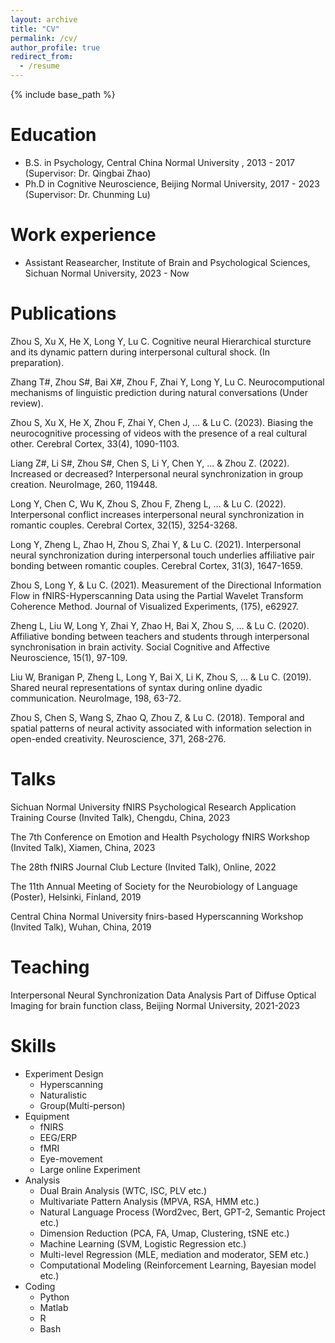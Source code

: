 ```yaml
---
layout: archive
title: "CV"
permalink: /cv/
author_profile: true
redirect_from:
  - /resume
---
```


{% include base_path %}

Education
======
* B.S. in Psychology, Central China Normal University , 2013 - 2017 (Supervisor: Dr. Qingbai Zhao)
* Ph.D in Cognitive Neuroscience, Beijing Normal University, 2017 - 2023 (Supervisor: Dr. Chunming Lu)

Work experience
======
* Assistant Reasearcher, Institute of Brain and Psychological Sciences, Sichuan Normal University, 2023 - Now

Publications
======
Zhou S, Xu X, He X, Long Y, Lu C. Cognitive neural Hierarchical sturcture and its dynamic pattern during interpersonal cultural shock. (In preparation).

Zhang T#, Zhou S#, Bai X#, Zhou F, Zhai Y, Long Y, Lu C. Neurocomputional mechanisms of linguistic prediction during natural conversations (Under review).

Zhou S, Xu X, He X, Zhou F, Zhai Y, Chen J, … & Lu C. (2023). Biasing the neurocognitive processing of videos with the presence of a real cultural other. Cerebral Cortex, 33(4), 1090-1103. 

Liang Z#, Li S#, Zhou S#, Chen S, Li Y, Chen Y, … & Zhou Z. (2022). Increased or decreased? Interpersonal neural synchronization in group creation. NeuroImage, 260, 119448. 

Long Y, Chen C, Wu K, Zhou S, Zhou F, Zheng L, … & Lu C. (2022). Interpersonal conflict increases interpersonal neural synchronization in romantic couples. Cerebral Cortex, 32(15), 3254-3268. 

Long Y, Zheng L, Zhao H, Zhou S, Zhai Y, & Lu C. (2021). Interpersonal neural synchronization during interpersonal touch underlies affiliative pair bonding between romantic couples. Cerebral Cortex, 31(3), 1647-1659. 

Zhou S, Long Y, & Lu C. (2021). Measurement of the Directional Information Flow in fNIRS-Hyperscanning Data using the Partial Wavelet Transform Coherence Method. Journal of Visualized Experiments, (175), e62927. 

Zheng L, Liu W, Long Y, Zhai Y, Zhao H, Bai X, Zhou S, … & Lu C. (2020). Affiliative bonding between teachers and students through interpersonal synchronisation in brain activity. Social Cognitive and Affective Neuroscience, 15(1), 97-109. 

Liu W, Branigan P, Zheng L, Long Y, Bai X, Li K, Zhou S, … & Lu C. (2019). Shared neural representations of syntax during online dyadic communication. NeuroImage, 198, 63-72. 

Zhou S, Chen S, Wang S, Zhao Q, Zhou Z, & Lu C. (2018). Temporal and spatial patterns of neural activity associated with information selection in open-ended creativity. Neuroscience, 371, 268-276. 
  
Talks
======
Sichuan Normal University fNIRS Psychological Research Application Training Course (Invited Talk), Chengdu, China, 2023  

The 7th Conference on Emotion and Health Psychology fNIRS Workshop (Invited Talk), Xiamen, China, 2023

The 28th fNIRS Journal Club Lecture (Invited Talk), Online, 2022

The 11th Annual Meeting of Society for the Neurobiology of Language (Poster), Helsinki, Finland, 2019

Central China Normal University fnirs-based Hyperscanning Workshop (Invited Talk), Wuhan, China, 2019

Teaching
======
Interpersonal Neural Synchronization Data Analysis Part of Diffuse Optical Imaging for brain function class, Beijing Normal University, 2021-2023

Skills
======
* Experiment Design
  * Hyperscanning
  * Naturalistic
  * Group(Multi-person)
* Equipment
  * fNIRS
  * EEG/ERP
  * fMRI
  * Eye-movement
  * Large online Experiment
* Analysis
  * Dual Brain Analysis (WTC, ISC, PLV etc.)
  * Multivariate Pattern Analysis (MPVA, RSA, HMM etc.)
  * Natural Language Process (Word2vec, Bert, GPT-2, Semantic Project etc.)
  * Dimension Reduction (PCA, FA, Umap, Clustering, tSNE etc.)
  * Machine Learning (SVM, Logistic Regression etc.)
  * Multi-level Regression (MLE, mediation and moderator, SEM etc.)
  * Computational Modeling (Reinforcement Learning, Bayesian model etc.)
* Coding
  * Python
  * Matlab
  * R
  * Bash